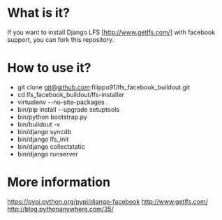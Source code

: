 What is it?
===========

If you want to install Django LFS [http://www.getlfs.com/] with facebook support, you can fork this repository.

How to use it?
==============

* git clone git@github.com:filippo91/lfs_facebook_buildout.git
* cd lfs_facebook_buildout/lfs-installer 
* virtualenv --no-site-packages . 
* bin/pip install --upgrade setuptools
* bin/python bootstrap.py
* bin/buildout -v
* bin/django syncdb
* bin/django lfs_init
* bin/django collectstatic
* bin/django runserver

More information
==============

https://pypi.python.org/pypi/django-facebook
http://www.getlfs.com/
http://blog.pythonanywhere.com/35/
